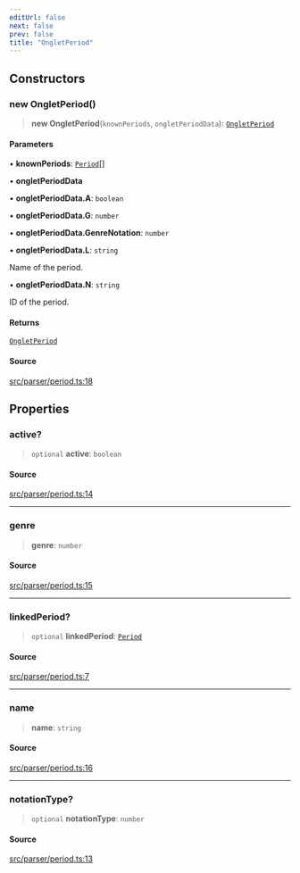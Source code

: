 ```yaml
---
editUrl: false
next: false
prev: false
title: "OngletPeriod"
---
```


## Constructors

### new OngletPeriod()

> **new OngletPeriod**(`knownPeriods`, `ongletPeriodData`): [`OngletPeriod`](/api/classes/ongletperiod/)

#### Parameters

• **knownPeriods**: [`Period`](/api/classes/period/)[]

• **ongletPeriodData**

• **ongletPeriodData.A**: `boolean`

• **ongletPeriodData.G**: `number`

• **ongletPeriodData.GenreNotation**: `number`

• **ongletPeriodData.L**: `string`

Name of the period.

• **ongletPeriodData.N**: `string`

ID of the period.

#### Returns

[`OngletPeriod`](/api/classes/ongletperiod/)

#### Source

[src/parser/period.ts:18](https://github.com/Gabriel29306/Pawnote/blob/a2552cd7208db339c299a04178513054cceb5849/src/parser/period.ts#L18)

## Properties

### active?

> `optional` **active**: `boolean`

#### Source

[src/parser/period.ts:14](https://github.com/Gabriel29306/Pawnote/blob/a2552cd7208db339c299a04178513054cceb5849/src/parser/period.ts#L14)

***

### genre

> **genre**: `number`

#### Source

[src/parser/period.ts:15](https://github.com/Gabriel29306/Pawnote/blob/a2552cd7208db339c299a04178513054cceb5849/src/parser/period.ts#L15)

***

### linkedPeriod?

> `optional` **linkedPeriod**: [`Period`](/api/classes/period/)

#### Source

[src/parser/period.ts:7](https://github.com/Gabriel29306/Pawnote/blob/a2552cd7208db339c299a04178513054cceb5849/src/parser/period.ts#L7)

***

### name

> **name**: `string`

#### Source

[src/parser/period.ts:16](https://github.com/Gabriel29306/Pawnote/blob/a2552cd7208db339c299a04178513054cceb5849/src/parser/period.ts#L16)

***

### notationType?

> `optional` **notationType**: `number`

#### Source

[src/parser/period.ts:13](https://github.com/Gabriel29306/Pawnote/blob/a2552cd7208db339c299a04178513054cceb5849/src/parser/period.ts#L13)
